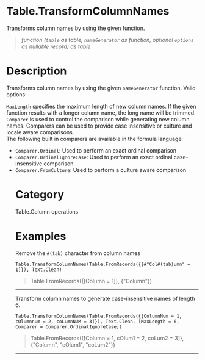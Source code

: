 # Table.TransformColumnNames
Transforms column names by using the given function.
> _function (<code>table</code> as table, <code>nameGenerator</code> as function, optional <code>options</code> as nullable record) as table_

# Description 
Transforms column names by using the given <code>nameGenerator</code> function. Valid options:
    <div>
      <code>MaxLength</code> specifies the maximum length of new column names. If the given function results with a longer column name, the long name will be trimmed.
    </div>
    <div>
      <code>Comparer</code> is used to control the comparison while generating new column names. Comparers can be used to provide case insensitive or culture and locale aware comparisons.
    </div>
    <div>
      The following built in comparers are available in the formula language:
    </div>
    <ul>
      <li><code>Comparer.Ordinal</code>: Used to perform an exact ordinal comparison</li>
      <li><code>Comparer.OrdinalIgnoreCase</code>: Used to perform an exact ordinal case-insensitive comparison</li>
      <li> <code>Comparer.FromCulture</code>: Used to perform a culture aware comparison</li>
    
# Category 
Table.Column operations
# Examples 
Remove the <code>#(tab)</code> character from column names
```
Table.TransformColumnNames(Table.FromRecords({[#"Col#(tab)umn" = 1]}), Text.Clean)
```
> Table.FromRecords({[Column = 1]}, {"Column"})

***
Transform column names to generate case-insensitive names of length 6.
```
Table.TransformColumnNames(Table.FromRecords({[ColumnNum = 1, cOlumnnum = 2, coLumnNUM = 3]}), Text.Clean, [MaxLength = 6, Comparer = Comparer.OrdinalIgnoreCase])
```
> Table.FromRecords({[Column = 1, cOlum1 = 2, coLum2 = 3]}, {"Column", "cOlum1", "coLum2"})

***
